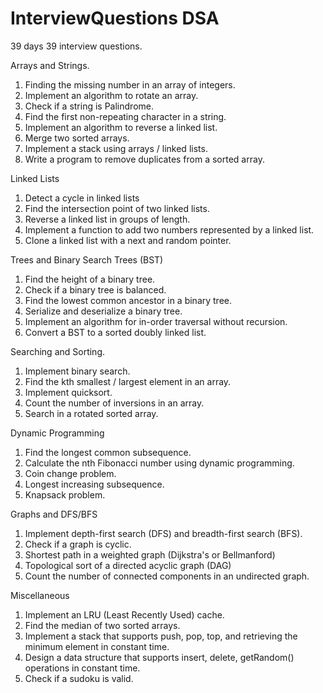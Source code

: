 # InterviewQuestions DSA
39 days 39 interview questions.

Arrays and Strings.

1. Finding the missing number in an array of integers.
2. Implement an algorithm to rotate an array.
3. Check if a string is Palindrome.
4. Find the first non-repeating character in a string.
5. Implement an algorithm to reverse a linked list.
6. Merge two sorted arrays.
7. Implement a stack using arrays / linked lists.
8. Write a program to remove duplicates from a sorted array.

Linked Lists

1. Detect a cycle in linked lists
2. Find the intersection point of two linked lists.
3. Reverse a linked list in groups of length.
4. Implement a function to add two numbers represented by a linked list.
5. Clone a linked list with a next and random pointer.

Trees and Binary Search Trees (BST)

1. Find the height of a binary tree.
2. Check if a binary tree is balanced.
3. Find the lowest common ancestor in a binary tree.
4. Serialize and deserialize a binary tree.
5. Implement an algorithm for in-order traversal without recursion.
6. Convert a BST to a sorted doubly linked list.

Searching and Sorting.

1. Implement binary search.
2. Find the kth smallest / largest element in an array.
3. Implement quicksort.
4. Count the number of inversions in an array.
5. Search in a rotated sorted array.

Dynamic Programming

1. Find the longest common subsequence.
2. Calculate the nth Fibonacci number using dynamic programming.
3. Coin change problem.
4. Longest increasing subsequence.
5. Knapsack problem.

Graphs and DFS/BFS

1. Implement depth-first search (DFS) and breadth-first search (BFS).
2. Check if a graph is cyclic.
3. Shortest path in a weighted graph (Dijkstra's or Bellmanford)
4. Topological sort of a directed acyclic graph (DAG)
5. Count the number of connected components in an undirected graph.

Miscellaneous

1. Implement an LRU (Least Recently Used) cache.
2. Find the median of two sorted arrays.
3. Implement a stack that supports push, pop, top, and retrieving the minimum element in constant time.
4. Design a data structure that supports insert, delete, getRandom() operations in constant time.
5. Check if a sudoku is valid.
